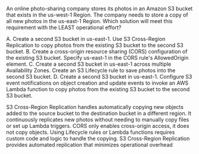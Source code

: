 An online photo-sharing company stores its photos in an Amazon S3 bucket that exists in the us-west-1 Region. The company needs to store a copy of all new photos in the us-east-1 Region. Which solution will meet this requirement with the LEAST operational effort? 

A. Create a second S3 bucket in us-east-1. Use S3 Cross-Region Replication to copy photos from the existing S3 bucket to the second S3 bucket. 
B. Create a cross-origin resource sharing (CORS) configuration of the existing S3 bucket. Specify us-east-1 in the CORS rule's AllowedOrigin element. 
C. Create a second S3 bucket in us-east-1 across multiple Availability Zones. Create an S3 Lifecycle rule to save photos into the second S3 bucket. 
D. Create a second S3 bucket in us-east-1. Configure S3 event notifications on object creation and update events to invoke an AWS Lambda function to copy photos from the existing S3 bucket to the second S3 bucket.

S3 Cross-Region Replication handles automatically copying new objects added to the source bucket to the destination bucket in a different region. 
It continuously replicates new photos without needing to manually copy files or set up Lambda triggers. 
CORS only enables cross-origin access, it does not copy objects. 
Using Lifecycle rules or Lambda functions requires custom code and logic to handle the copying. 
S3 Cross-Region Replication provides automated replication that minimizes operational overhead